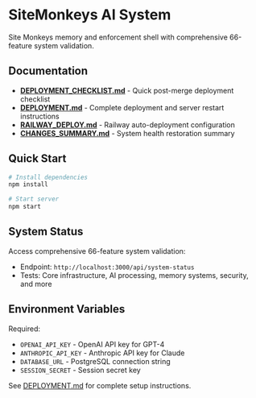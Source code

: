 # SiteMonkeys AI System

Site Monkeys memory and enforcement shell with comprehensive 66-feature system validation.

## Documentation

- **[DEPLOYMENT_CHECKLIST.md](./DEPLOYMENT_CHECKLIST.md)** - Quick post-merge deployment checklist
- **[DEPLOYMENT.md](./DEPLOYMENT.md)** - Complete deployment and server restart instructions
- **[RAILWAY_DEPLOY.md](./RAILWAY_DEPLOY.md)** - Railway auto-deployment configuration
- **[CHANGES_SUMMARY.md](./CHANGES_SUMMARY.md)** - System health restoration summary

## Quick Start

```bash
# Install dependencies
npm install

# Start server
npm start
```

## System Status

Access comprehensive 66-feature system validation:
- Endpoint: `http://localhost:3000/api/system-status`
- Tests: Core infrastructure, AI processing, memory systems, security, and more

## Environment Variables

Required:
- `OPENAI_API_KEY` - OpenAI API key for GPT-4
- `ANTHROPIC_API_KEY` - Anthropic API key for Claude
- `DATABASE_URL` - PostgreSQL connection string
- `SESSION_SECRET` - Session secret key

See [DEPLOYMENT.md](./DEPLOYMENT.md) for complete setup instructions.
